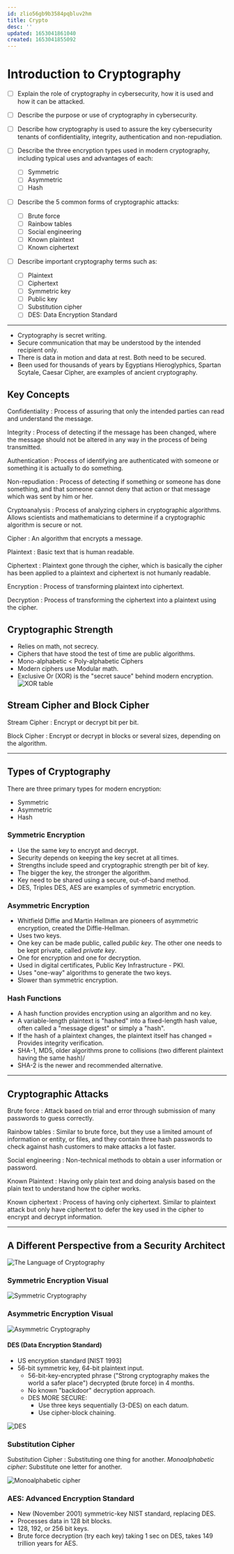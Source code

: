 ```yaml
---
id: zlio56gb9b3584pqbluv2hm
title: Crypto
desc: ''
updated: 1653041861040
created: 1653041855092
---
```


# Introduction to Cryptography

- [ ] Explain the role of cryptography in cybersecurity, how it is used and how it can be attacked.

- [ ] Describe the purpose or use of cryptography in cybersecurity.
- [ ] Describe how cryptography is used to assure the key cybersecurity tenants of confidentiality, integrity, authentication and non-repudiation.

- [ ] Describe the three encryption types used in modern cryptography, including typical uses and advantages of each:
  - [ ] Symmetric
  - [ ] Asymmetric
  - [ ] Hash

- [ ] Describe the 5 common forms of cryptographic attacks:
  - [ ] Brute force
  - [ ] Rainbow tables
  - [ ] Social engineering
  - [ ] Known plaintext
  - [ ] Known ciphertext

- [ ] Describe important cryptography terms such as:
  - [ ] Plaintext
  - [ ] Ciphertext
  - [ ] Symmetric key
  - [ ] Public key
  - [ ] Substitution cipher
  - [ ] DES: Data Encryption Standard

---

- Cryptography is secret writing.
- Secure communication that may be understood by the intended recipient only.
- There is data in motion and data at rest. Both need to be secured.
- Been used for thousands of years by Egyptians Hieroglyphics, Spartan Scytale, Caesar Cipher, are examples of ancient cryptography.

## Key Concepts

Confidentiality
: Process of assuring that only the intended parties can read and understand the message.

Integrity
: Process of detecting if the message has been changed, where the message should not be altered in any way in the process of being transmitted.

Authentication
: Process of identifying are authenticated with someone or something it is actually to do something.

Non-repudiation
: Process of detecting if something or someone has done something, and that someone cannot deny that action or that message which was sent by him or her.

Cryptoanalysis
: Process of analyzing ciphers in cryptographic algorithms. Allows scientists and mathematicians to determine if a cryptographic algorithm is secure or not.

Cipher
: An algorithm that encrypts a message.

Plaintext
: Basic text that is human readable.

Ciphertext
: Plaintext gone through the cipher, which is basically the cipher has been applied to a plaintext and ciphertext is not humanly readable.

Encryption
: Process of transforming plaintext into ciphertext.

Decryption
: Process of transforming the ciphertext into a plaintext using the cipher.

## Cryptographic Strength

- Relies on math, not secrecy.
- Ciphers that have stood the test of time are public algorithms.
- Mono-alphabetic < Poly-alphabetic Ciphers
- Modern ciphers use Modular math.
- Exclusive Or (XOR) is the "secret sauce" behind modern encryption.
    ![XOR table](https://img.phemex.com/wp-content/uploads/2021/07/19091947/xor.jpg)

## Stream Cipher and Block Cipher

Stream Cipher
: Encrypt or decrypt bit per bit.

Block Cipher
: Encrypt or decrypt in blocks or several sizes, depending on the algorithm.

---

## Types of Cryptography

There are three primary types for modern encryption:

- Symmetric
- Asymmetric
- Hash

### Symmetric Encryption

- Use the same key to encrypt and decrypt.
- Security depends on keeping the key secret at all times.
- Strengths include speed and cryptographic strength  per bit of key.
- The bigger the key, the stronger the algorithm.
- Key need to be shared using a secure, out-of-band method.
- DES, Triples DES, AES are examples of symmetric encryption.

### Asymmetric Encryption

- Whitfield Diffie and Martin Hellman are pioneers of asymmetric encryption, created the Diffie-Hellman.
- Uses two keys.
- One key can be made public, called *public key*. The other one needs to be kept private, called *private key*.
- One for encryption and one for decryption.
- Used in digital certificates, Public Key Infrastructure - PKI.
- Uses "one-way" algorithms to generate the two keys.
- Slower than symmetric encryption.

### Hash Functions

- A hash function provides encryption using an algorithm and no key.
- A variable-length plaintext is "hashed" into a fixed-length hash value, often called a "message digest" or simply a "hash".
- If the hash of a plaintext changes, the plaintext itself has changed = Provides integrity verification.
- SHA-1, MD5, older algorithms prone to collisions (two different plaintext having the same hash)/
- SHA-2 is the newer and recommended alternative.

---

## Cryptographic Attacks

Brute force
: Attack based on trial and error through submission of many passwords to guess correctly.

Rainbow tables
: Similar to brute force, but they use a limited amount of information or entity, or files, and they contain three hash passwords to check against hash customers to make attacks a lot faster.

Social engineering
: Non-technical methods to obtain a user information or password.

Known Plaintext
: Having only plain text and doing analysis based on the plain text to understand how the cipher works.

Known ciphertext
: Process of having only ciphertext. Similar to plaintext attack but only have ciphertext to defer the key used in the cipher to encrypt and decrypt information.

---

## A Different Perspective from a Security Architect

![The Language of Cryptography](https://in.element14.com/wcsstore/ExtendedSitesCatalogAssetStore/cms/asset/images/common/campaign/internet_of_things/the-language.png)

### Symmetric Encryption Visual

![Symmetric Cryptography](https://d1jnx9ba8s6j9r.cloudfront.net/blog/wp-content/uploads/2018/07/symmetric-key-what-is-cryptography-edureka.png)

### Asymmetric Encryption Visual

![Asymmetric Cryptography](https://sectigostore.com/blog/wp-content/uploads/2020/11/asymmetric-encryption.png)

#### DES (Data Encryption Standard)

- US encryption standard [NIST 1993]
- 56-bit symmetric key, 64-bit plaintext input.
  - 56-bit-key-encrypted phrase ("Strong cryptography makes the world a safer place") decrypted (brute force) in 4 months.
  - No known "backdoor" decryption approach.
  - DES MORE SECURE:
    - Use three keys sequentially (3-DES) on each datum.
    - Use cipher-block chaining.

![DES](https://assets.omscs.io/notes/5CC2B27E-728F-44B1-871D-3CBDC4BAE48F.png)

### Substitution Cipher

Substitution Cipher
: Substituting one thing for another.
    *Monoalphabetic cipher*: Substitute one letter for another.

![Monoalphabetic cipher](https://www.researchgate.net/profile/Ahtisham-Hashmi/publication/323081658/figure/download/fig2/AS:592450070532097@1518262512719/Mono-Alphabetic-Substitution-Cipher.png)

### AES: Advanced Encryption Standard

- New (November 2001) symmetric-key NIST standard, replacing DES.
- Processes data in 128 bit blocks.
- 128, 192, or 256 bit keys.
- Brute force decryption (try each key) taking 1 sec on DES, takes 149 trillion years for AES.

